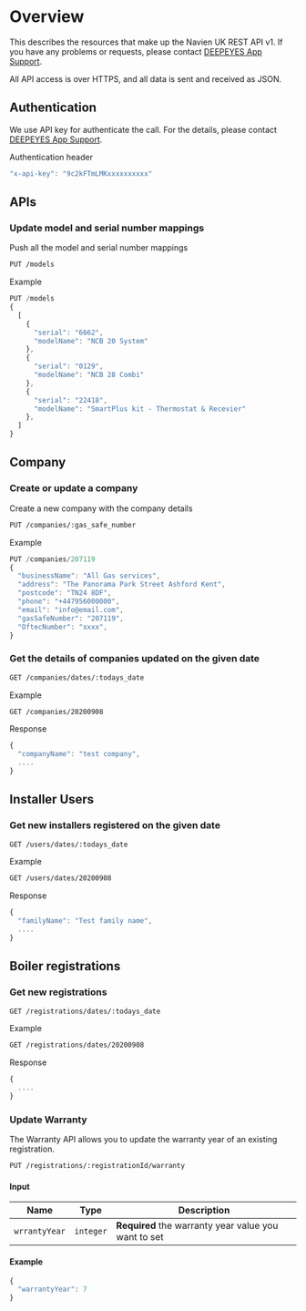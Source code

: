 # Overview

This describes the resources that make up the Navien UK REST API v1. 
If you have any problems or requests, please contact [DEEPEYES App Support](app@deepeyes.co.uk).

All API access is over HTTPS, and all data is sent and received as JSON.

## Authentication

We use API key for authenticate the call. For the details, please contact [DEEPEYES App Support](app@deepeyes.co.uk).

Authentication header

```javascript
"x-api-key": "9c2kFTmLMKxxxxxxxxxx"
```

## APIs

### Update model and serial number mappings

Push all the model and serial number mappings

```bash
PUT /models
```

Example

```javascript
PUT /models
{
  [
    {
      "serial": "6662", 
      "modelName": "NCB 20 System"
    },
    {
      "serial": "0129", 
      "modelName": "NCB 28 Combi"
    },
    {
      "serial": "22418", 
      "modelName": "SmartPlus kit - Thermostat & Recevier"
    },
  ]
}
```

## Company

### Create or update a company

Create a new company with the company details

```bash
PUT /companies/:gas_safe_number
```

Example

```javascript
PUT /companies/207119
{
  "businessName": "All Gas services",
  "address": "The Panorama Park Street Ashford Kent",
  "postcode": "TN24 8DF",
  "phone": "+447956000000",
  "email": "info@email.com",
  "gasSafeNumber": "207119",
  "OftecNumber": "xxxx",
}
```

### Get the details of companies updated on the given date

```bash
GET /companies/dates/:todays_date
```

Example

```bash
GET /companies/20200908
```

Response

```javascript
{
  "companyName": "test company",
  ....
}
```


## Installer Users

### Get new installers registered on the given date

```bash
GET /users/dates/:todays_date
```

Example

```bash
GET /users/dates/20200908
```

Response

```javascript
{
  "familyName": "Test family name",
  ....
}
```

## Boiler registrations

### Get new registrations

```bash
GET /registrations/dates/:todays_date
```

Example

```bash
GET /registrations/dates/20200908
```

Response

```javascript
{
  ....
}
```

### Update Warranty

The Warranty API allows you to update the warranty year of an existing registration. 

```bash
PUT /registrations/:registrationId/warranty
```

#### Input
| Name | Type | Description |
| ---- | ---- | ----------- |
| `wrrantyYear` | `integer` | **Required** the warranty year value you want to set |

#### Example

```javascript
{
  "warrantyYear": 7
}
```


